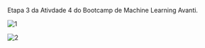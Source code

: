 Etapa 3 da Ativdade 4 do Bootcamp de Machine Learning Avanti.

![1](https://github.com/user-attachments/assets/eab1150a-ab43-4c59-a463-6ff71aa56915)

![2](https://github.com/user-attachments/assets/795a322f-3b0d-4890-a5b6-83ff84013ed5)
